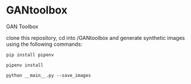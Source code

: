 # GANtoolbox
GAN Toolbox

clone this repository, cd into /GANtoolbox and generate synthetic images using the following commands:

`pip install pipenv`

`pipenv install`

`python __main__.py --save_images`
